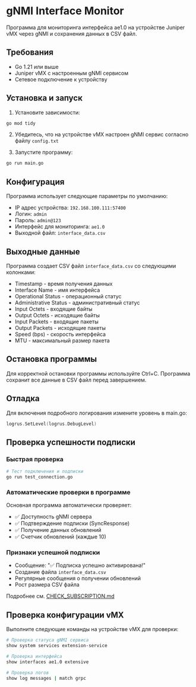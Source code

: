 # gNMI Interface Monitor

Программа для мониторинга интерфейса ae1.0 на устройстве Juniper vMX через gNMI и сохранения данных в CSV файл.

## Требования

- Go 1.21 или выше
- Juniper vMX с настроенным gNMI сервисом
- Сетевое подключение к устройству

## Установка и запуск

1. Установите зависимости:
```bash
go mod tidy
```

2. Убедитесь, что на устройстве vMX настроен gNMI сервис согласно файлу `config.txt`

3. Запустите программу:
```bash
go run main.go
```

## Конфигурация

Программа использует следующие параметры по умолчанию:
- IP адрес устройства: `192.168.100.111:57400`
- Логин: `admin`
- Пароль: `admin@123`
- Интерфейс для мониторинга: `ae1.0`
- Выходной файл: `interface_data.csv`

## Выходные данные

Программа создает CSV файл `interface_data.csv` со следующими колонками:
- Timestamp - время получения данных
- Interface Name - имя интерфейса
- Operational Status - операционный статус
- Administrative Status - административный статус
- Input Octets - входящие байты
- Output Octets - исходящие байты
- Input Packets - входящие пакеты
- Output Packets - исходящие пакеты
- Speed (bps) - скорость интерфейса
- MTU - максимальный размер пакета

## Остановка программы

Для корректной остановки программы используйте Ctrl+C. Программа сохранит все данные в CSV файл перед завершением.

## Отладка

Для включения подробного логирования измените уровень в main.go:
```go
logrus.SetLevel(logrus.DebugLevel)
```

## Проверка успешности подписки

### Быстрая проверка
```bash
# Тест подключения и подписки
go run test_connection.go
```

### Автоматические проверки в программе
Основная программа автоматически проверяет:
- ✅ Доступность gNMI сервера
- ✅ Подтверждение подписки (SyncResponse)
- ✅ Получение данных обновлений
- ✅ Счетчик обновлений (каждые 10)

### Признаки успешной подписки
- Сообщение: "✅ Подписка успешно активирована!"
- Создание файла `interface_data.csv`
- Регулярные сообщения о получении обновлений
- Рост размера CSV файла

Подробнее см. [CHECK_SUBSCRIPTION.md](CHECK_SUBSCRIPTION.md)

## Проверка конфигурации vMX

Выполните следующие команды на устройстве vMX для проверки:

```bash
# Проверка статуса gNMI сервиса
show system services extension-service

# Проверка интерфейса
show interfaces ae1.0 extensive

# Проверка логов
show log messages | match grpc
```

